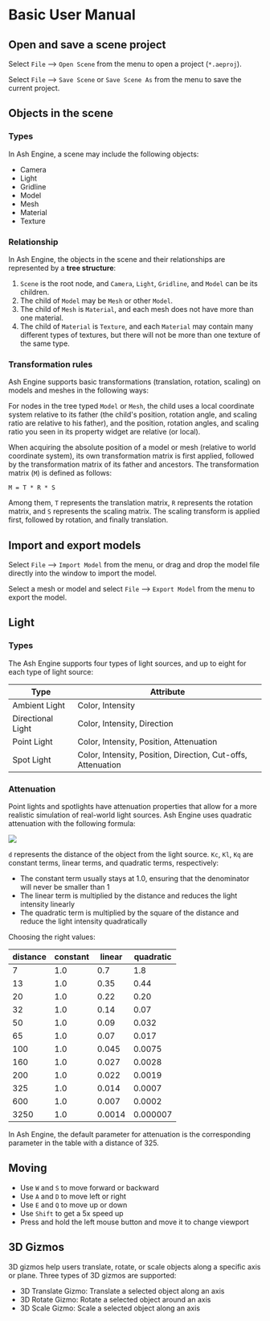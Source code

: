 # Basic User Manual

## Open and save a scene project

Select `File` --> `Open Scene` from the menu to open a project (`*.aeproj`).

Select `File` --> `Save Scene` or `Save Scene As` from the menu to save the current project.

## Objects in the scene

### Types

In Ash Engine, a scene may include the following objects:

* Camera
* Light
* Gridline
* Model
* Mesh
* Material
* Texture

### Relationship

In Ash Engine, the objects in the scene and their relationships are represented by a **tree structure**:

1. `Scene` is the root node, and `Camera`, `Light`, `Gridline`, and `Model` can be its children.
2. The child of `Model` may be `Mesh` or other `Model`.
3. The child of `Mesh` is `Material`, and each mesh does not have more than one material.
4. The child of `Material` is `Texture`, and each `Material` may contain many different types of textures, but there will not be more than one texture of the same type.

### Transformation rules

Ash Engine supports basic transformations (translation, rotation, scaling) on ​​models and meshes in the following ways:

For nodes in the tree typed `Model` or `Mesh`, the child uses a local coordinate system relative to its father (the child's position, rotation angle, and scaling ratio are relative to his father), and the position, rotation angles, and scaling ratio you seen in its property widget are relative (or local).

When acquiring the absolute position of a model or mesh (relative to world coordinate system), its own transformation matrix is ​​first applied, followed by the transformation matrix of its father and ancestors. The transformation matrix (`M`) is defined as follows:

```
M = T * R * S
```

Among them, `T` represents the translation matrix, `R` represents the rotation matrix, and `S` represents the scaling matrix. The scaling transform is applied first, followed by rotation, and finally translation.

## Import and export models

Select `File` --> `Import Model` from the menu, or drag and drop the model file directly into the window to import the model.

Select a mesh or model and select `File` --> `Export Model` from the menu to export the model.

## Light

### Types

The Ash Engine supports four types of light sources, and up to eight for each type of light source:

| Type | Attribute |
|------|-----------|
| Ambient Light     | Color, Intensity |
| Directional Light | Color, Intensity, Direction |
| Point Light | Color, Intensity, Position, Attenuation|
| Spot Light  | Color, Intensity, Position, Direction, Cut-offs, Attenuation|

### Attenuation

Point lights and spotlights have attenuation properties that allow for a more realistic simulation of real-world light sources. Ash Engine uses quadratic attenuation with the following formula:

<img src="https://latex.codecogs.com/png.latex?F_{att} = \frac{1.0}{K_c + K_l * d + K_q * d^2}"/>

`d` represents the distance of the object from the light source. `Kc`, `Kl`, `Kq` are constant terms, linear terms, and quadratic terms, respectively:

* The constant term usually stays at 1.0, ensuring that the denominator will never be smaller than 1
* The linear term is multiplied by the distance and reduces the light intensity linearly
* The quadratic term is multiplied by the square of the distance and reduce the light intensity quadratically

Choosing the right values:

|distance|constant|linear|quadratic|
|----|----|-----|-----|
|7 |1.0 |0.7 |1.8 |
|13 |1.0 |0.35 |0.44 |
|20 |1.0 |0.22 |0.20 |
|32 |1.0 |0.14 |0.07 |
|50 |1.0 |0.09 |0.032|
|65 |1.0 |0.07 |0.017|
|100 |1.0 |0.045|0.0075|
|160 |1.0 |0.027|0.0028|
|200 |1.0 |0.022|0.0019|
|325 |1.0 |0.014|0.0007|
|600 |1.0 |0.007|0.0002|
|3250|1.0 |0.0014|0.000007|

In Ash Engine, the default parameter for attenuation is the corresponding parameter in the table with a distance of 325.

## Moving

* Use `W` and `S` to move forward or backward
* Use `A` and `D` to move left or right
* Use `E` and `Q` to move up or down
* Use `Shift` to get a 5x speed up
* Press and hold the left mouse button and move it to change viewport

## 3D Gizmos

3D gizmos help users translate, rotate, or scale objects along a specific axis or plane. Three types of 3D gizmos are supported:

* 3D Translate Gizmo: Translate a selected object along an axis
* 3D Rotate Gizmo: Rotate a selected object around an axis
* 3D Scale Gizmo: Scale a selected object along an axis

